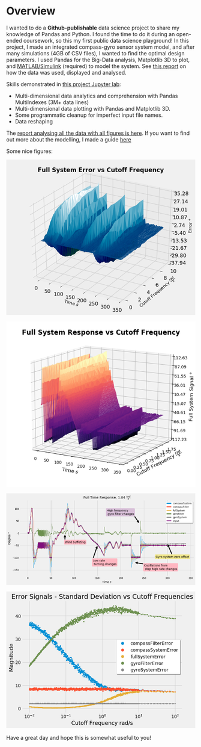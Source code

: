 # Overview

I wanted to do a **Github-publishable** data science project to share my knowledge of Pandas and Python. I found the time to do it during an open-ended coursework, so this my first public data science playground! In this project, I made an integrated compass-gyro sensor system model, and after many simulations (4GB of CSV files), I wanted to find the optimal design parameters. I used Pandas for the Big-Data analysis, Matplotlib 3D to plot, and [MATLAB/Simulink](./data_generation_model/README.md) (required) to model the system. See [this report](./report/report.pdf) on how the data was used, displayed and analysed.

Skills demonstrated in [this project Jupyter lab](./analytics/dataRawAnalytics.ipynb):
* Multi-dimensional data analytics and comprehension with Pandas MultiIndexes (3M+ data lines)
* Multi-dimensional data plotting with Pandas and Matplotlib 3D.
* Some programmatic cleanup for imperfect input file names.
* Data reshaping

The [report analysing all the data with all figures is here](./report/report.pdf). If you want to find out more about the modelling, I made a guide [here](./data_generation_model/README.md)

Some nice figures:


![fullSystemErroCutoffVariations](./analytics/figures/fullSystemErrorCutoffFrequency.png)

![fullSystemTimeResponse](./analytics/figures/fullSystemCutoffFrequency.png)

![allSignalsFullTimeResponse](./analytics/figures/allSignalsFullTimeResponse_1_0476.png)

![standardDeviationErrorAnalytics](./analytics/figures/iterables/error_signals/errorstandardDeviationSignals.png)

Have a great day and hope this is somewhat useful to you!
